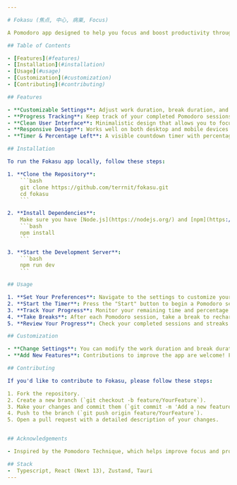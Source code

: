 ```yaml
---

# Fokasu (焦点, 中心, 病巣, Focus)

A Pomodoro app designed to help you focus and boost productivity through the Pomodoro Technique. Fokasu offers an intuitive interface and customizable settings to help you manage your work and break periods effectively.

## Table of Contents

- [Features](#features)
- [Installation](#installation)
- [Usage](#usage)
- [Customization](#customization)
- [Contributing](#contributing)

## Features

- **Customizable Settings**: Adjust work duration, break duration, and the number of Pomodoro cycles to suit your workflow.
- **Progress Tracking**: Keep track of your completed Pomodoro sessions and current streaks.
- **Clean User Interface**: Minimalistic design that allows you to focus on your tasks without distractions.
- **Responsive Design**: Works well on both desktop and mobile devices.
- **Timer & Percentage Left**: A visible countdown timer with percentage left for better time management.

## Installation

To run the Fokasu app locally, follow these steps:

1. **Clone the Repository**:
    ```bash
    git clone https://github.com/terrnit/fokasu.git
    cd fokasu
    ```

2. **Install Dependencies**:
    Make sure you have [Node.js](https://nodejs.org/) and [npm](https://www.npmjs.com/) installed. Then run:
    ```bash
    npm install
    ```

3. **Start the Development Server**:
    ```bash
    npm run dev
    ```

## Usage

1. **Set Your Preferences**: Navigate to the settings to customize your work duration, break duration, and cycles.
2. **Start the Timer**: Press the "Start" button to begin a Pomodoro session.
3. **Track Your Progress**: Monitor your remaining time and percentage left visually.
4. **Take Breaks**: After each Pomodoro session, take a break to recharge.
5. **Review Your Progress**: Check your completed sessions and streaks to gauge productivity.

## Customization

- **Change Settings**: You can modify the work duration and break duration directly from the app settings.
- **Add New Features**: Contributions to improve the app are welcome! Feel free to submit a PR for any changes you'd like to propose.

## Contributing

If you'd like to contribute to Fokasu, please follow these steps:

1. Fork the repository.
2. Create a new branch (`git checkout -b feature/YourFeature`).
3. Make your changes and commit them (`git commit -m 'Add a new feature'`).
4. Push to the branch (`git push origin feature/YourFeature`).
5. Open a pull request with a detailed description of your changes.


## Acknowledgements

- Inspired by the Pomodoro Technique, which helps improve focus and productivity.

## Stack
-  Typescript, React (Next 13), Zustand, Tauri
---
```

